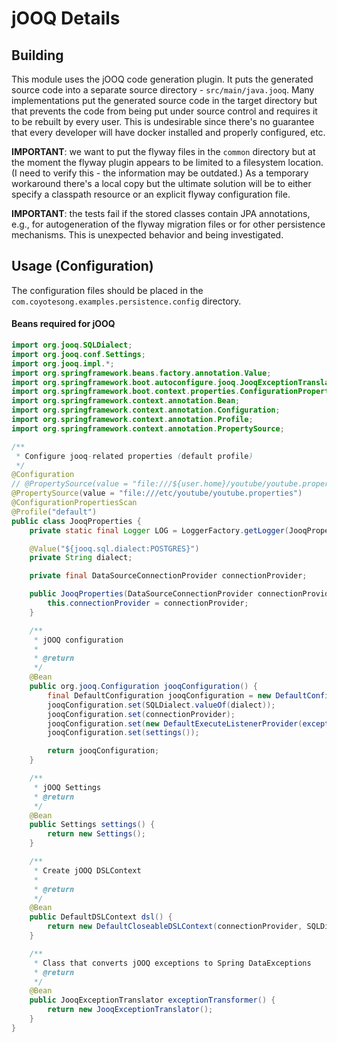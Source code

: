 # jOOQ Details

## Building

This module uses the jOOQ code generation plugin. It puts the generated source code into a
separate source directory - `src/main/java.jooq`. Many implementations put the generated
source code in the target directory but that prevents the code from being put under source
control and requires it to be rebuilt by every user. This is undesirable since there's no
guarantee that every developer will have docker installed and properly configured, etc.

__IMPORTANT__: we want to put the flyway files in the `common` directory but at the moment
the flyway plugin appears to be limited to a filesystem location. (I need to verify this -
the information may be outdated.) As a temporary workaround there's a local copy but the
ultimate solution will be to either specify a classpath resource or an explicit flyway
configuration file.

__IMPORTANT__: the tests fail if the stored classes contain JPA annotations, e.g., for
autogeneration of the flyway migration files or for other persistence mechanisms. This is
unexpected behavior and being investigated.

## Usage (Configuration)

The configuration files should be placed in the `com.coyotesong.examples.persistence.config` directory.

#### Beans required for jOOQ

```java
import org.jooq.SQLDialect;
import org.jooq.conf.Settings;
import org.jooq.impl.*;
import org.springframework.beans.factory.annotation.Value;
import org.springframework.boot.autoconfigure.jooq.JooqExceptionTranslator;
import org.springframework.boot.context.properties.ConfigurationPropertiesScan;
import org.springframework.context.annotation.Bean;
import org.springframework.context.annotation.Configuration;
import org.springframework.context.annotation.Profile;
import org.springframework.context.annotation.PropertySource;

/**
 * Configure jooq-related properties (default profile)
 */
@Configuration
// @PropertySource(value = "file:///${user.home}/youtube/youtube.properties")  // for dev profile
@PropertySource(value = "file:///etc/youtube/youtube.properties")
@ConfigurationPropertiesScan
@Profile("default")
public class JooqProperties {
    private static final Logger LOG = LoggerFactory.getLogger(JooqProperties.class);

    @Value("${jooq.sql.dialect:POSTGRES}")
    private String dialect;

    private final DataSourceConnectionProvider connectionProvider;

    public JooqProperties(DataSourceConnectionProvider connectionProvider) {
        this.connectionProvider = connectionProvider;
    }

    /**
     * jOOQ configuration
     *
     * @return
     */
    @Bean
    public org.jooq.Configuration jooqConfiguration() {
        final DefaultConfiguration jooqConfiguration = new DefaultConfiguration();
        jooqConfiguration.set(SQLDialect.valueOf(dialect));
        jooqConfiguration.set(connectionProvider);
        jooqConfiguration.set(new DefaultExecuteListenerProvider(exceptionTransformer()));
        jooqConfiguration.set(settings());

        return jooqConfiguration;
    }

    /**
     * jOOQ Settings
     * @return
     */
    @Bean
    public Settings settings() {
        return new Settings();
    }

    /**
     * Create jOOQ DSLContext
     *
     * @return
     */
    @Bean
    public DefaultDSLContext dsl() {
        return new DefaultCloseableDSLContext(connectionProvider, SQLDialect.valueOf(dialect), settings());
    }

    /**
     * Class that converts jOOQ exceptions to Spring DataExceptions
     * @return
     */
    @Bean
    public JooqExceptionTranslator exceptionTransformer() {
        return new JooqExceptionTranslator();
    }
}
```

